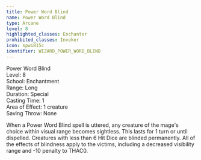 ```yaml
---
title: Power Word Blind
name: Power Word Blind
type: Arcane
level: 8
highlighted_classes: Enchanter
prohibited_classes: Invoker
icon: spwi815c
identifier: WIZARD_POWER_WORD_BLIND
---
```

Power Word Blind  
Level: 8  
School: Enchantment  
Range: Long  
Duration: Special  
Casting Time: 1  
Area of Effect: 1 creature  
Saving Throw: None  
  
When a Power Word Blind spell is uttered, any creature of the mage's choice within visual range becomes sightless. This lasts for 1 turn or until dispelled. Creatures with less than 6 Hit Dice are blinded permanently. All of the effects of blindness apply to the victims, including a decreased visibility range and -10 penalty to THAC0.  
